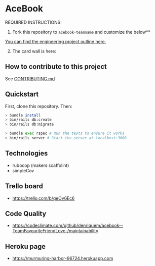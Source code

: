 # AceBook

REQUIRED INSTRUCTIONS:

1. Fork this repository to `acebook-teamname` and customize
the below**

[You can find the engineering project outline here.](https://github.com/makersacademy/course/tree/master/engineering_projects/rails)

2. The card wall is here: <please update>

## How to contribute to this project
See [CONTRIBUTING.md](CONTRIBUTING.md)

## Quickstart

First, clone this repository. Then:

```bash
> bundle install
> bin/rails db:create
> bin/rails db:migrate

> bundle exec rspec # Run the tests to ensure it works
> bin/rails server # Start the server at localhost:3000
```

## Technologies

* rubocop (makers scaffolint)
* simpleCov

## Trello board

* https://trello.com/b/qeOv6Ec6

## Code Quality

* https://codeclimate.com/github/denriquem/acebook--TeamFavouriteFriendLove-/maintainability

## Heroku page
* https://murmuring-harbor-96724.herokuapp.com